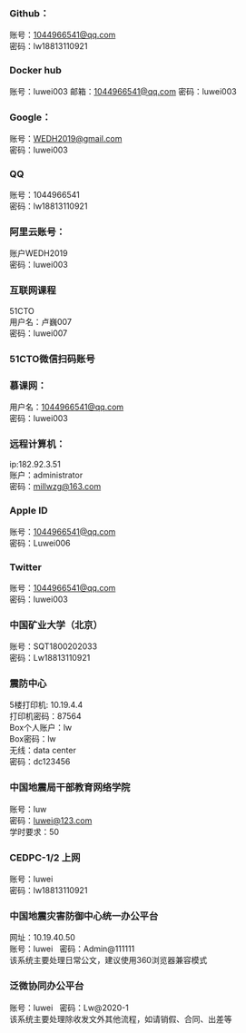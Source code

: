 ### Github：
账号：1044966541@qq.com  
密码：lw18813110921  

### Docker hub
账号：luwei003
邮箱：1044966541@qq.com
密码：luwei003

### Google：
账号：WEDH2019@gmail.com  
密码：luwei003

### QQ
账号：1044966541  
密码：lw18813110921

### 阿里云账号：
账户WEDH2019  
密码：luwei003

### 互联网课程
51CTO   
用户名：卢巍007  
密码：luwei007

### 51CTO微信扫码账号

### 慕课网：
用户名：1044966541@qq.com  
密码：luwei003


### 远程计算机：
ip:182.92.3.51  
账户：administrator  
密码：millwzg@163.com  

### Apple ID
账号：1044966541@qq.com  
密码：Luwei006   

### Twitter
账号：1044966541@qq.com  
密码：luwei003     

### 中国矿业大学（北京）
账号：SQT1800202033  
密码：Lw18813110921  

### 震防中心  
5楼打印机: 10.19.4.4       
打印机密码：87564  
Box个人账户：lw    
Box密码：lw  
无线：data center  
密码：dc123456  

### 中国地震局干部教育网络学院
账号：luw  
密码：luwei@123.com  
学时要求：50  

### CEDPC-1/2 上网
账号：luwei  
密码：lw18813110921  
###  中国地震灾害防御中心统一办公平台  
网址：10.19.40.50    
账号：luwei    
密码：Admin@111111  
该系统主要处理日常公文，建议使用360浏览器兼容模式  
### 泛微协同办公平台  
账号：luwei    
密码：Lw@2020-1  
该系统主要处理除收发文外其他流程，如请销假、合同、出差等  


